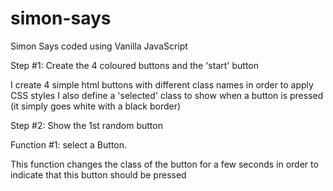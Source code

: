 # simon-says
Simon Says coded using Vanilla JavaScript

Step #1: Create the 4 coloured buttons and the 'start' button

I create 4 simple html buttons with different class names in order to apply CSS styles
I also define a 'selected' class to show when a button is pressed (it simply goes white with a black border)

Step #2: Show the 1st random button

Function #1: select a Button.

This function changes the class of the button for a few seconds in order to indicate that this button should be pressed
